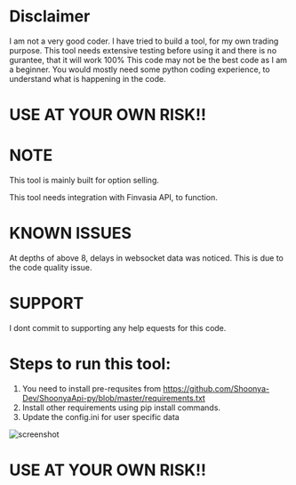 # Disclaimer 

I am not a very good coder. I have tried to build a tool, for my own trading purpose.
This tool needs extensive testing before using it and there is no gurantee, that it will work 100%
This code may not be the best code as I am a beginner. You would mostly need some python coding experience, to understand what is happening in the code.

# USE AT YOUR OWN RISK!!

# NOTE

This tool is mainly built for option selling.

This tool needs integration with Finvasia API, to function.


# KNOWN ISSUES
At depths of above 8, delays in websocket data was noticed. This is due to the code quality issue.

# SUPPORT
I dont commit to supporting any help equests for this code.

# Steps to run this tool:

1. You need to install pre-requsites from https://github.com/Shoonya-Dev/ShoonyaApi-py/blob/master/requirements.txt
2. Install other requirements using pip install commands.
3. Update the config.ini for user specific data

![screenshot](https://github.com/whity1234/Finvasia-Tradetool/blob/main/Screenshot.png)

# USE AT YOUR OWN RISK!!
